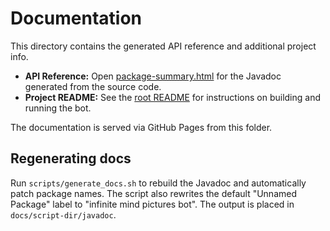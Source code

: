 # Documentation

This directory contains the generated API reference and additional project info.

* **API Reference:** Open [package-summary.html](script-dir/javadoc/infinite/mind/package-summary.html) for the Javadoc generated from the source code.
* **Project README:** See the [root README](../README.md) for instructions on building and running the bot.

The documentation is served via GitHub Pages from this folder.

## Regenerating docs

Run `scripts/generate_docs.sh` to rebuild the Javadoc and automatically patch
package names. The script also rewrites the default "Unnamed Package" label to
"infinite mind pictures bot". The output is placed in `docs/script-dir/javadoc`.
